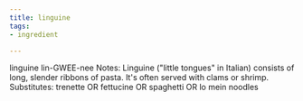 ```yaml
---
title: linguine
tags:
- ingredient

---
```

linguine lin-GWEE-nee Notes: Linguine ("little tongues" in Italian) consists of long, slender ribbons of pasta. It's often served with clams or shrimp. Substitutes: trenette OR fettucine OR spaghetti OR lo mein noodles
